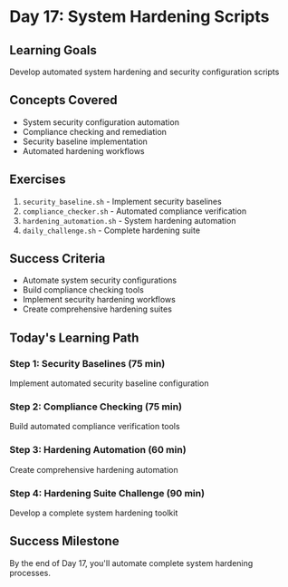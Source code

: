 # Day 17: System Hardening Scripts

## Learning Goals
Develop automated system hardening and security configuration scripts

## Concepts Covered
- System security configuration automation
- Compliance checking and remediation
- Security baseline implementation
- Automated hardening workflows

## Exercises
1. `security_baseline.sh` - Implement security baselines
2. `compliance_checker.sh` - Automated compliance verification
3. `hardening_automation.sh` - System hardening automation
4. `daily_challenge.sh` - Complete hardening suite

## Success Criteria
- Automate system security configurations
- Build compliance checking tools
- Implement security hardening workflows
- Create comprehensive hardening suites

## Today's Learning Path

### Step 1: Security Baselines (75 min)
Implement automated security baseline configuration

### Step 2: Compliance Checking (75 min)
Build automated compliance verification tools

### Step 3: Hardening Automation (60 min)
Create comprehensive hardening automation

### Step 4: Hardening Suite Challenge (90 min)
Develop a complete system hardening toolkit

## Success Milestone
By the end of Day 17, you'll automate complete system hardening processes.
